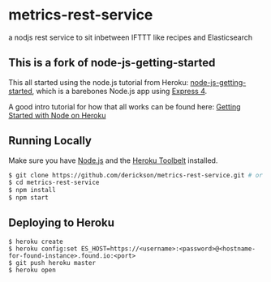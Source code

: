 # metrics-rest-service
a nodjs rest service to sit inbetween IFTTT like recipes and Elasticsearch


## This is a fork of node-js-getting-started

This all started using the node.js tutorial from Heroku: [node-js-getting-started](https://github.com/heroku/node-js-getting-started), which is a barebones Node.js app using [Express 4](http://expressjs.com/).

A good intro tutorial for how that all works can be found here:  [Getting Started with Node on Heroku](https://devcenter.heroku.com/articles/getting-started-with-nodejs) 

## Running Locally

Make sure you have [Node.js](http://nodejs.org/) and the [Heroku Toolbelt](https://toolbelt.heroku.com/) installed.

```sh
$ git clone https://github.com/derickson/metrics-rest-service.git # or clone your own fork
$ cd metrics-rest-service
$ npm install
$ npm start
```

## Deploying to Heroku

```
$ heroku create
$ heroku config:set ES_HOST=https://<username>:<password>@<hostname-for-found-instance>.found.io:<port>
$ git push heroku master
$ heroku open
```
